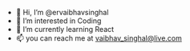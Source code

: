- 👋 Hi, I’m @ervaibhavsinghal
- 👀 I’m interested in Coding
- 🌱 I’m currently learning React
- 📫 you can reach me at vaibhav_singhal@live.com

<!---
ervaibhavsinghal/ervaibhavsinghal is a ✨ special ✨ repository because its `README.md` (this file) appears on your GitHub profile.
You can click the Preview link to take a look at your changes.
--->
